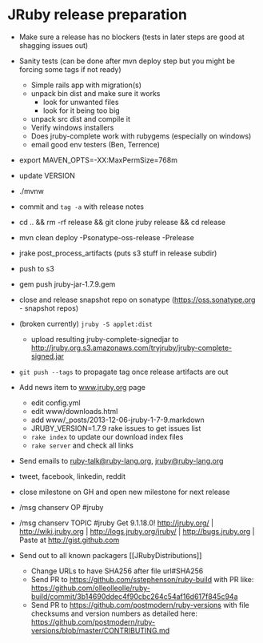 JRuby release preparation
=========================

* Make sure a release has no blockers (tests in later steps are good at shagging issues out)
* Sanity tests (can be done after mvn deploy step but you might be forcing some tags if not ready)
    * Simple rails app with migration(s)
    * unpack bin dist and make sure it works
       * look for unwanted files
       * look for it being too big
    * unpack src dist and compile it
    * Verify windows installers
    * Does jruby-complete work with rubygems (especially on windows)
    * email good env testers (Ben, Terrence)
* export MAVEN_OPTS=-XX:MaxPermSize=768m
* update VERSION
* ./mvnw
* commit and `tag -a` with release notes 
* cd .. && rm -rf release && git clone jruby release && cd release
* mvn clean deploy -Psonatype-oss-release -Prelease
* jrake post_process_artifacts (puts s3 stuff in release subdir)
* push to s3
* gem push jruby-jar-1.7.9.gem
* close and release snapshot repo on sonatype (https://oss.sonatype.org - snapshot repos)
* (broken currently) `jruby -S applet:dist`
    * upload resulting jruby-complete-signedjar to http://jruby.org.s3.amazonaws.com/tryjruby/jruby-complete-signed.jar
* `git push --tags` to propagate tag once release artifacts are out
* Add news item to www.jruby.org page 
    * edit config.yml
    * edit www/downloads.html
    * add www/_posts/2013-12-06-jruby-1-7-9.markdown
    * JRUBY_VERSION=1.7.9 rake issues to get issues list
    * ```rake index``` to update our download index files
    * ```rake server``` and check all links 

* Send emails to ruby-talk@ruby-lang.org, jruby@ruby-lang.org
* tweet, facebook, linkedin, reddit
* close milestone on GH and open new milestone for next release
* /msg chanserv OP #jruby <nick>
* /msg chanserv TOPIC #jruby Get 9.1.18.0! http://jruby.org/ | http://wiki.jruby.org | http://logs.jruby.org/jruby/ | http://bugs.jruby.org | Paste at http://gist.github.com
* Send out to all known packagers [[JRubyDistributions]]
   * Change URLs to have SHA256 after file url#SHA256
   * Send PR to https://github.com/sstephenson/ruby-build with PR like: https://github.com/olleolleolle/ruby-build/commit/3b14690ddec4f90cbc264c54af16d617f845c94a
   * Send PR to https://github.com/postmodern/ruby-versions with file checksums and version numbers as detailed here: https://github.com/postmodern/ruby-versions/blob/master/CONTRIBUTING.md
